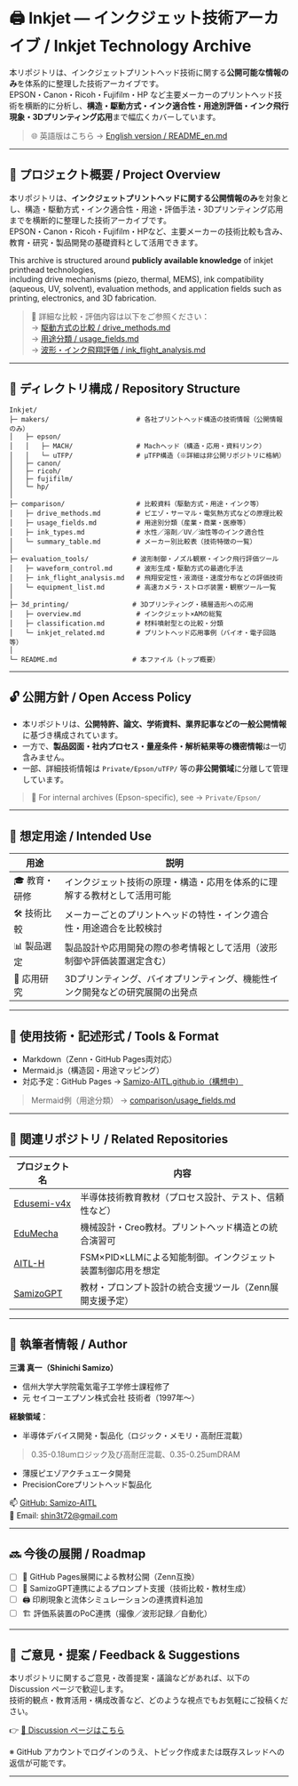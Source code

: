 # 🖨️ Inkjet — インクジェット技術アーカイブ / Inkjet Technology Archive

本リポジトリは、インクジェットプリントヘッド技術に関する**公開可能な情報のみ**を体系的に整理した技術アーカイブです。  
EPSON・Canon・Ricoh・Fujifilm・HP など主要メーカーのプリントヘッド技術を横断的に分析し、**構造・駆動方式・インク適合性・用途別評価・インク飛行現象・3Dプリンティング応用**まで幅広くカバーしています。

> 🌐 英語版はこちら → [English version / README_en.md](./README_en.md)

---

## 📌 プロジェクト概要 / Project Overview

本リポジトリは、**インクジェットプリントヘッドに関する公開情報のみ**を対象とし、構造・駆動方式・インク適合性・用途・評価手法・3Dプリンティング応用までを横断的に整理した技術アーカイブです。  
EPSON・Canon・Ricoh・Fujifilm・HPなど、主要メーカーの技術比較も含み、教育・研究・製品開発の基礎資料として活用できます。

This archive is structured around **publicly available knowledge** of inkjet printhead technologies,  
including drive mechanisms (piezo, thermal, MEMS), ink compatibility (aqueous, UV, solvent), evaluation methods, and application fields such as printing, electronics, and 3D fabrication.

> 🔎 詳細な比較・評価内容は以下をご参照ください：  
> → [駆動方式の比較 / drive_methods.md](./comparison/drive_methods.md)  
> → [用途分類 / usage_fields.md](./comparison/usage_fields.md)  
> → [波形・インク飛翔評価 / ink_flight_analysis.md](./evaluation_tools/ink_flight_analysis.md)

---

## 📁 ディレクトリ構成 / Repository Structure

```plaintext
Inkjet/
├─ makers/                      # 各社プリントヘッド構造の技術情報（公開情報のみ）
│   ├─ epson/
│   │   ├─ MACH/                # Machヘッド（構造・応用・資料リンク）
│   │   └─ uTFP/                # μTFP構造（※詳細は非公開リポジトリに格納）
│   ├─ canon/
│   ├─ ricoh/
│   ├─ fujifilm/
│   └─ hp/
│
├─ comparison/                  # 比較資料（駆動方式・用途・インク等）
│   ├─ drive_methods.md         # ピエゾ・サーマル・電気熱方式などの原理比較
│   ├─ usage_fields.md          # 用途別分類（産業・商業・医療等）
│   ├─ ink_types.md             # 水性／溶剤／UV／油性等のインク適合性
│   └─ summary_table.md         # メーカー別比較表（技術特徴の一覧）
│
├─ evaluation_tools/           # 波形制御・ノズル観察・インク飛行評価ツール
│   ├─ waveform_control.md      # 波形生成・駆動方式の最適化手法
│   ├─ ink_flight_analysis.md   # 飛翔安定性・液滴径・速度分布などの評価技術
│   └─ equipment_list.md        # 高速カメラ・ストロボ装置・観察ツール一覧
│
├─ 3d_printing/                # 3Dプリンティング・積層造形への応用
│   ├─ overview.md              # インクジェット×AMの総覧
│   ├─ classification.md        # 材料噴射型との比較・分類
│   └─ inkjet_related.md        # プリントヘッド応用事例（バイオ・電子回路等）
│
└─ README.md                   # 本ファイル（トップ概要）
```
---

## 🔓 公開方針 / Open Access Policy

- 本リポジトリは、**公開特許、論文、学術資料、業界記事などの一般公開情報**に基づき構成されています。
- 一方で、**製品図面・社内プロセス・量産条件・解析結果等の機密情報**は一切含みません。
- 一部、詳細技術情報は `Private/Epson/uTFP/` 等の**非公開領域**に分離して管理しています。

> 🔐 For internal archives (Epson-specific), see → `Private/Epson/`

---

## 🎯 想定用途 / Intended Use

| 用途 | 説明 |
|------|------|
| 🎓 教育・研修 | インクジェット技術の原理・構造・応用を体系的に理解する教材として活用可能 |
| 🛠 技術比較 | メーカーごとのプリントヘッドの特性・インク適合性・用途適合を比較検討 |
| 📊 製品選定 | 製品設計や応用開発の際の参考情報として活用（波形制御や評価装置選定含む） |
| 🧪 応用研究 | 3Dプリンティング、バイオプリンティング、機能性インク開発などの研究展開の出発点 |

---

## 🔧 使用技術・記述形式 / Tools & Format

- Markdown（Zenn・GitHub Pages両対応）
- Mermaid.js（構造図・用途マッピング）
- 対応予定：GitHub Pages → [Samizo-AITL.github.io（構想中）](https://github.com/Samizo-AITL)

> Mermaid例（用途分類） → [comparison/usage_fields.md](./comparison/usage_fields.md)

---

## 📎 関連リポジトリ / Related Repositories

| プロジェクト名 | 内容 |
|----------------|------|
| [Edusemi-v4x](https://github.com/Samizo-AITL/Edusemi-v4x) | 半導体技術教育教材（プロセス設計、テスト、信頼性など） |
| [EduMecha](https://github.com/Samizo-AITL/EduMecha) | 機械設計・Creo教材。プリントヘッド構造との統合演習可 |
| [AITL-H](https://github.com/Samizo-AITL/AITL-H) | FSM×PID×LLMによる知能制御。インクジェット装置制御応用を想定 |
| [SamizoGPT](https://github.com/Samizo-AITL/SamizoGPT) | 教材・プロンプト設計の統合支援ツール（Zenn展開支援予定） |

---

## 👤 執筆者情報 / Author

**三溝 真一（Shinichi Samizo）**  
- 信州大学大学院電気電子工学修士課程修了
- 元 セイコーエプソン株式会社 技術者（1997年〜）  

**経験領域**：
- 半導体デバイス開発・製品化（ロジック・メモリ・高耐圧混載）
> 0.35-0.18umロジック及び高耐圧混載、0.35-0.25umDRAM
- 薄膜ピエゾアクチュエータ開発
- PrecisionCoreプリントヘッド製品化

📫 [GitHub: Samizo-AITL](https://github.com/Samizo-AITL)  
📩 Email: [shin3t72@gmail.com](mailto:shin3t72@gmail.com)

---

## 🔜 今後の展開 / Roadmap

- [ ] 📘 GitHub Pages展開による教材公開（Zenn互換）
- [ ] 🧠 SamizoGPT連携によるプロンプト支援（技術比較・教材生成）
- [ ] 🖨️ 印刷現象と流体シミュレーションの連携資料追加
- [ ] 🏗️ 評価系装置のPoC連携（撮像／波形記録／自動化）

---

## 💬 ご意見・提案 / Feedback & Suggestions

本リポジトリに関するご意見・改善提案・議論などがあれば、以下の Discussion ページで歓迎します。  
技術的観点・教育活用・構成改善など、どのような視点でもお気軽にご投稿ください。

👉 [💬 Discussion ページはこちら](https://github.com/Samizo-AITL/Inkjet/discussions)

※ GitHub アカウントでログインのうえ、トピック作成または既存スレッドへの返信が可能です。

---

